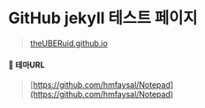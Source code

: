# GitHub jekyll 테스트 페이지

> [theUBERuid.github.io](https://theUBERuid.github.io)

#### :link: 테마URL

> [https://github.com/hmfaysal/Notepad](https://github.com/hmfaysal/Notepad)